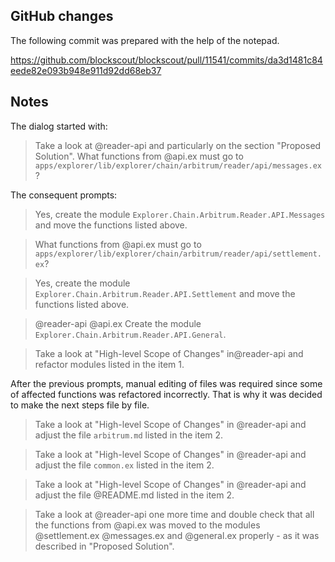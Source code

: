 ## GitHub changes

The following commit was prepared with the help of the notepad.

https://github.com/blockscout/blockscout/pull/11541/commits/da3d1481c84eede82e093b948e911d92dd68eb37

## Notes

The dialog started with:

> Take a look at @reader-api  and particularly on the section "Proposed Solution". What functions from @api.ex must go to `apps/explorer/lib/explorer/chain/arbitrum/reader/api/messages.ex`?

The consequent prompts:

> Yes, create the module `Explorer.Chain.Arbitrum.Reader.API.Messages` and move the functions listed above.

> What functions from @api.ex must go to `apps/explorer/lib/explorer/chain/arbitrum/reader/api/settlement.ex`?

> Yes, create the module `Explorer.Chain.Arbitrum.Reader.API.Settlement` and move the functions listed above.

> @reader-api @api.ex Create the module `Explorer.Chain.Arbitrum.Reader.API.General`.

> Take a look at "High-level Scope of Changes" in@reader-api and refactor modules listed in the item 1.

After the previous prompts, manual editing of files was required since some of affected functions was refactored incorrectly. That is why it was decided to make the next steps file by file.

> Take a look at "High-level Scope of Changes" in @reader-api  and adjust the file `arbitrum.md` listed in the item 2.

> Take a look at "High-level Scope of Changes" in @reader-api   and adjust the file `common.ex` listed in the item 2.

> Take a look at "High-level Scope of Changes" in @reader-api  and adjust the file @README.md  listed in the item 2.

> Take a look at @reader-api one more time and double check that all the functions from @api.ex was moved to the modules @settlement.ex @messages.ex and @general.ex properly - as it was described in "Proposed Solution".
